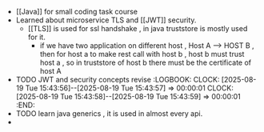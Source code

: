 - [[Java]] for small coding task course
- Learned about microservice TLS and [[JWT]] security.
	- [[TLS]] is used for ssl handshake , in java truststore is mostly used for it.
		- if we have two application on different host , Host A --> HOST B , then for host a to make rest call with host b , host b must trust host a , so in truststore of host b there must be the certificate of host A
- TODO JWT and security concepts revise
  :LOGBOOK:
  CLOCK: [2025-08-19 Tue 15:43:56]--[2025-08-19 Tue 15:43:57] =>  00:00:01
  CLOCK: [2025-08-19 Tue 15:43:58]--[2025-08-19 Tue 15:43:59] =>  00:00:01
  :END:
- TODO learn java generics , it is used in almost every api.
-